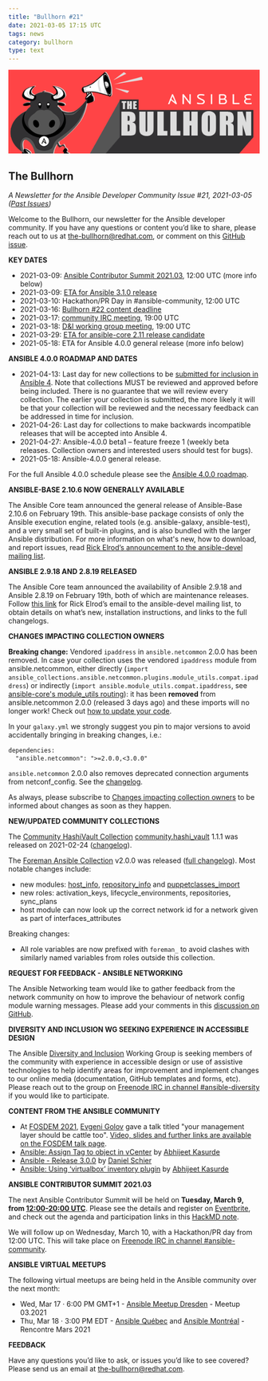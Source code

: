 ```yaml
---
title: "Bullhorn #21"
date: 2021-03-05 17:15 UTC
tags: news
category: bullhorn
type: text
---
```


![Ansible Bullhorn banner](/images/bullhorn-banner-mango.png)

## The Bullhorn

*A Newsletter for the Ansible Developer Community*
*Issue #21, 2021-03-05 ([Past Issues](https://us19.campaign-archive.com/home/?u=56d874e027110e35dea0e03c1&id=d6635f5420))*

Welcome to the Bullhorn, our newsletter for the Ansible developer community. If you have any questions or content you’d like to share, please reach out to us at the-bullhorn@redhat.com, or comment on this [GitHub issue](https://github.com/ansible/community/issues/546).

<!-- TEASER_END -->

**KEY DATES**

* 2021-03-09: [Ansible Contributor Summit 2021.03](https://www.eventbrite.com/e/ansible-contributor-summit-202103-registration-141735886853?aff=bullhorn), 12:00 UTC (more info below)
* 2021-03-09: [ETA for Ansible 3.1.0 release](https://docs.ansible.com/ansible/devel/roadmap/COLLECTIONS_3_0.html)
* 2021-03-10: Hackathon/PR Day in #ansible-community, 12:00 UTC
* 2021-03-16: [Bullhorn #22 content deadline](https://github.com/ansible/community/issues/546)
* 2021-03-17: [community IRC meeting](https://github.com/ansible/community/issues/539), 19:00 UTC
* 2021-03-18: [D&I working group meeting](https://github.com/ansible/community/issues/577), 19:00 UTC
* 2021-03-29: [ETA for ansible-core 2.11 release candidate](https://github.com/ansible/ansible/blob/devel/docs/docsite/rst/roadmap/ROADMAP_2_11.rst)
* 2021-05-18: ETA for Ansible 4.0.0 general release (more info below)

**ANSIBLE 4.0.0 ROADMAP AND DATES**

* 2021-04-13: Last day for new collections to be [submitted for inclusion in Ansible 4](https://github.com/ansible-collections/ansible-inclusion/discussions/). Note that collections MUST be reviewed and approved before being included. There is no guarantee that we will review every collection. The earlier your collection is submitted, the more likely it will be that your collection will be reviewed and the necessary feedback can be addressed in time for inclusion.
* 2021-04-26: Last day for collections to make backwards incompatible releases that will be accepted into Ansible 4.
* 2021-04-27: Ansible-4.0.0 beta1 – feature freeze 1 (weekly beta releases. Collection owners and interested users should test for bugs).
* 2021-05-18: Ansible-4.0.0 general release.

For the full Ansible 4.0.0 schedule please see the [Ansible 4.0.0 roadmap](https://docs.ansible.com/ansible/devel/roadmap/COLLECTIONS_4.html).

**ANSIBLE-BASE 2.10.6 NOW GENERALLY AVAILABLE**

The Ansible Core team announced the general release of Ansible-Base 2.10.6 on February 19th. This ansible-base package consists of only the Ansible execution engine, related tools (e.g. ansible-galaxy, ansible-test), and a very small set of built-in plugins, and is also bundled with the larger Ansible distribution. For more information on what's new, how to download, and report issues, read [Rick Elrod’s announcement to the ansible-devel mailing list](https://groups.google.com/g/ansible-devel/c/QzKCxTIWbYQ).

**ANSIBLE 2.9.18 AND 2.8.19 RELEASED**

The Ansible Core team announced the availability of Ansible 2.9.18 and Ansible 2.8.19 on February 19th, both of which are maintenance releases. Follow [this link](https://groups.google.com/g/ansible-devel/c/BjUj4PB8C_s) for Rick Elrod’s email to the ansible-devel mailing list, to obtain details on what’s new, installation instructions, and links to the full changelogs.

**CHANGES IMPACTING COLLECTION OWNERS**

**Breaking change:** Vendored `ipaddress` in `ansible.netcommon` 2.0.0 has been removed. In case your collection uses the vendored `ipaddress` module from ansible.netcommon, either directly (`import ansible_collections.ansible.netcommon.plugins.module_utils.compat.ipaddress`) or indirectly (`import ansible.module_utils.compat.ipaddress`, see [ansible-core's module_utils routing](https://github.com/ansible/ansible/blob/78d3810fdf7c579be5d9be8412844ae79d3f313b/lib/ansible/config/ansible_builtin_runtime.yml#L7618-L7619)): it has been **removed** from ansible.netcommon 2.0.0 (released 3 days ago) and these imports will no longer work! Check out [how to update your code](https://github.com/ansible-collections/overview/issues/45#issuecomment-791194436).

In your `galaxy.yml` we strongly suggest you pin to major versions to avoid accidentally bringing in breaking changes, i.e.:
```yaml=
dependencies:
  "ansible.netcommon": ">=2.0.0,<3.0.0"
```

`ansible.netcommon` 2.0.0 also removes deprecated connection arguments from netconf_config. See the [changelog](https://github.com/ansible-collections/ansible.netcommon/blob/main/changelogs/CHANGELOG.rst#v2-0-0).

As always, please subscribe to [Changes impacting collection owners](https://github.com/ansible-collections/overview/issues/45) to be informed about changes as soon as they happen.

**NEW/UPDATED COMMUNITY COLLECTIONS**

The [Community HashiVault Collection](https://galaxy.ansible.com/community/hashi_vault) [community.hashi_vault](https://github.com/ansible-collections/community.hashi_vault) 1.1.1 was released on 2021-02-24 ([changelog](https://github.com/ansible-collections/community.hashi_vault/blob/main/CHANGELOG.rst#v1-1-1)).

The [Foreman Ansible Collection](https://galaxy.ansible.com/theforeman/foreman) v2.0.0 was released ([full changelog](https://theforeman.github.io/foreman-ansible-modules/v2.0.0/CHANGELOG.html#v2-0-0)). Most notable changes include:
- new modules: [host_info](https://theforeman.github.io/foreman-ansible-modules/v2.0.0/plugins/host_info_module.html#ansible-collections-theforeman-foreman-host-info-module), [repository_info](https://theforeman.github.io/foreman-ansible-modules/v2.0.0/plugins/repository_info_module.html#ansible-collections-theforeman-foreman-repository-info-module) and [puppetclasses_import](https://theforeman.github.io/foreman-ansible-modules/v2.0.0/plugins/puppetclasses_import_module.html#ansible-collections-theforeman-foreman-puppetclasses-import-module)
- new roles: activation_keys, lifecycle_environments, repositories, sync_plans
- host module can now look up the correct network id for a network given as part of interfaces_attributes

Breaking changes:
- All role variables are now prefixed with `foreman_` to avoid clashes with similarly named variables from roles outside this collection.

**REQUEST FOR FEEDBACK - ANSIBLE NETWORKING**

The Ansible Networking team would like to gather feedback from the network community on how to improve the behaviour of network config module warning messages. Please add your comments in this [discussion on GitHub](https://github.com/ansible/network/discussions/48).

**DIVERSITY AND INCLUSION WG SEEKING EXPERIENCE IN ACCESSIBLE DESIGN**

The Ansible [Diversity and Inclusion](https://github.com/ansible/community/wiki/Diversity) Working Group is seeking members of the community with experience in accessible design or use of assistive technologies to help identify areas for improvement and implement changes to our online media (documentation, GitHub templates and forms, etc). Please reach out to the group on [Freenode IRC in channel #ansible-diversity](https://webchat.freenode.net/#ansible-diversity) if you would like to participate.

**CONTENT FROM THE ANSIBLE COMMUNITY**

* At [FOSDEM 2021](https://fosdem.org/2021/), [Evgeni Golov](https://twitter.com/zhenech) gave a talk titled "your management layer should be cattle too". [Video, slides and further links are available on the FOSDEM talk page](https://fosdem.org/2021/schedule/event/yourmanagementlayershouldbecattletoo/).
* [Ansible: Assign Tag to object in vCenter](https://medium.com/@AbhijeetKasurde/ansible-assign-tag-to-object-in-vcenter-b23382371cf8) by [Abhijeet Kasurde](https://github.com/Akasurde)
* [Ansible - Release 3.0.0](https://blog.while-true-do.io/ansible-release-3-0-0/) by [Daniel Schier](https://github.com/daniel-wtd)
* [Ansible: Using ‘virtualbox’ inventory plugin](https://medium.com/@AbhijeetKasurde/ansible-using-virtualbox-inventory-plugin-222cc0becfc6) by [Abhijeet Kasurde](https://github.com/Akasurde)

**ANSIBLE CONTRIBUTOR SUMMIT 2021.03**

The next Ansible Contributor Summit will be held on **Tuesday, March 9, from [12:00-20:00 UTC](https://www.timeanddate.com/worldclock/fixedtime.html?msg=Ansible+Contributor+Summit+2021.03&iso=20210309T12)**. Please see the details and register on [Eventbrite](https://www.eventbrite.com/e/ansible-contributor-summit-202103-registration-141735886853?aff=bullhorn), and check out the agenda and participation links in this [HackMD note](https://hackmd.io/@ansible-community/contrib-summit-202103).

We will follow up on Wednesday, March 10, with a Hackathon/PR day from 12:00 UTC. This will take place on [Freenode IRC in channel #ansible-community](https://webchat.freenode.net/#ansible-community).

**ANSIBLE VIRTUAL MEETUPS**

The following virtual meetups are being held in the Ansible community over the next month:

* Wed, Mar 17 · 6:00 PM GMT+1 - [Ansible Meetup Dresden](https://www.meetup.com/Ansible-Meetup-Dresden/events/276690420/) - Meetup 03.2021
* Thu, Mar 18 · 3:00 PM EDT - [Ansible Québec](https://www.meetup.com/Ansible-Quebec/events/276567692/) and [Ansible Montréal](https://www.meetup.com/Ansible-Montreal/events/276525794/) - Rencontre Mars 2021

**FEEDBACK**

Have any questions you’d like to ask, or issues you’d like to see covered? Please send us an email at the-bullhorn@redhat.com.
